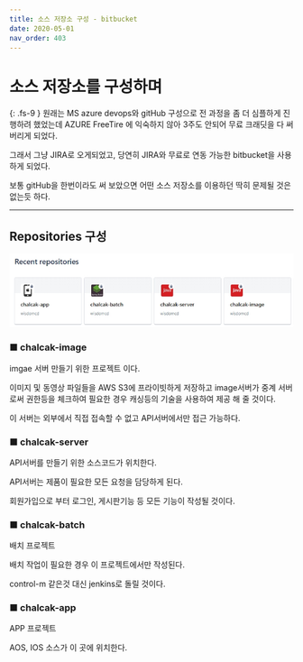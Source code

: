 ```yaml
---
title: 소스 저장소 구성 - bitbucket
date: 2020-05-01
nav_order: 403
---
```

# 소스 저장소를 구성하며
{: .fs-9 }
원래는 MS azure devops와 gitHub 구성으로 전 과정을 좀 더 심플하게 진행하려 했었는데 AZURE FreeTire 에 익숙하지 않아 3주도 안되어 무료 크래딧을 다 써버리게 되었다.

그래서 그냥 JIRA로 오게되었고, 당연히 JIRA와 무료로 연동 가능한 bitbucket을 사용하게 되었다.

보통 gitHub을 한번이라도 써 보았으면 어떤 소스 저장소를 이용하던 딱히 문제될 것은 없는듯 하다.

---
## Repositories 구성
<img src="/assets/images/study/chalcak/bitbucket-repos.jpg" alt="bitbucket repos">
<br />

### ■ chalcak-image
imgae 서버 만들기 위한 프로젝트 이다.

이미지 및 동영상 파일들을 AWS S3에 프라이빗하게 저장하고 image서버가 중계 서버로써 권한등을 체크하여 필요한 경우 캐싱등의 기술을 사용하여 제공 해 줄 것이다.

이 서버는 외부에서 직접 접속할 수 없고 API서버에서만 접근 가능하다.

### ■ chalcak-server
API서버를 만들기 위한 소스코드가 위치한다.

API서버는 제품이 필요한 모든 요청을 담당하게 된다.

회원가입으로 부터 로그인, 게시판기능 등 모든 기능이 작성될 것이다.

### ■ chalcak-batch
배치 프로젝트

배치 작업이 필요한 경우 이 프로젝트에서만 작성된다.

control-m 같은것 대신 jenkins로 돌릴 것이다.

### ■ chalcak-app
APP 프로젝트

AOS, IOS 소스가 이 곳에 위치한다.
